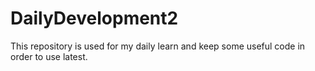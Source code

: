 # DailyDevelopment2
This repository is used for my daily learn and keep some useful code in order to use latest.
